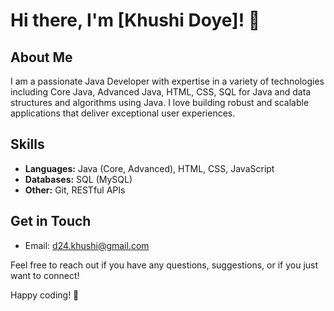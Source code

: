 # Hi there, I'm [Khushi Doye]! 👋

## About Me
I am a passionate Java Developer with expertise in a variety of technologies including Core Java, Advanced Java, HTML, CSS, SQL for Java and data structures and algorithms using Java. I love building robust and scalable applications that deliver exceptional user experiences.

## Skills
- **Languages:** Java (Core, Advanced), HTML, CSS, JavaScript
- **Databases:** SQL (MySQL)
- **Other:** Git, RESTful APIs

## Get in Touch
- Email: d24.khushi@gmail.com

Feel free to reach out if you have any questions, suggestions, or if you just want to connect!

Happy coding! 🚀
